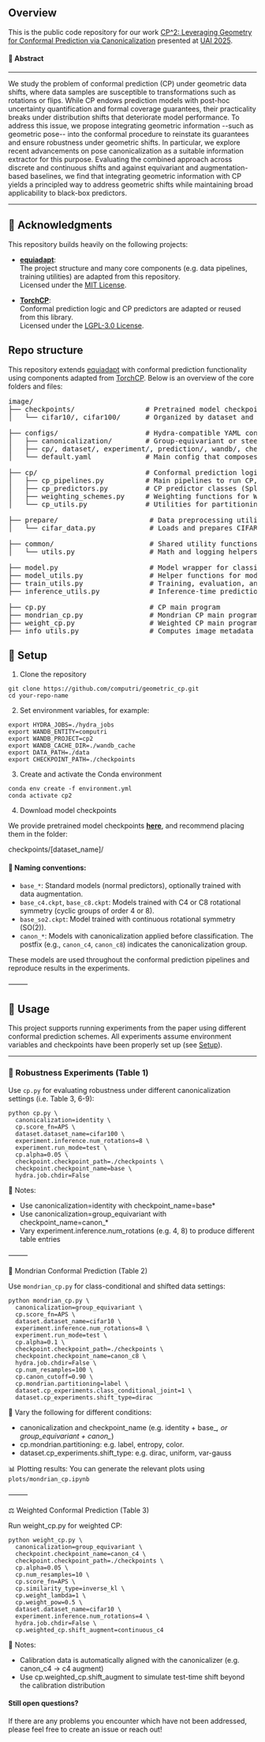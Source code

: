 ## Overview

This is the public code repository for our work
[CP^2: Leveraging Geometry for Conformal Prediction via Canonicalization](https://www.arxiv.org/abs/2506.16189) presented at [UAI 2025](https://www.auai.org/uai2025/).


#### 📝 Abstract 
---

We study the problem of conformal prediction (CP) under geometric data shifts, where data samples are susceptible to transformations such as rotations or flips. While CP endows prediction models with post-hoc uncertainty quantification and formal coverage guarantees, their practicality breaks under distribution shifts that deteriorate model performance. To address this issue, we propose integrating geometric information --such as geometric pose-- into the conformal procedure to reinstate its guarantees and ensure robustness under geometric shifts. In particular, we explore recent advancements on pose canonicalization as a suitable information extractor for this purpose. Evaluating the combined approach across discrete and continuous shifts and against equivariant and augmentation-based baselines, we find that integrating geometric information with CP yields a principled way to address geometric shifts while maintaining broad applicability to black-box predictors.

---

## 📌 Acknowledgments

This repository builds heavily on the following projects:

- [**equiadapt**](https://github.com/arnab39/equiadapt):  
  The project structure and many core components (e.g. data pipelines, training utilities) are adapted from this repository.  
  Licensed under the [MIT License](https://github.com/arnab39/equiadapt/blob/main/LICENSE).

- [**TorchCP**](https://github.com/ml-stat-sustech/torchcp):  
  Conformal prediction logic and CP predictors are adapted or reused from this library.  
  Licensed under the [LGPL-3.0 License](https://www.gnu.org/licenses/lgpl-3.0.html).


## Repo structure
This repository extends [equiadapt](https://github.com/arnab39/equiadapt/tree/main) with conformal prediction functionality using components adapted from [TorchCP](https://github.com/ml-stat-Sustech/TorchCP). Below is an overview of the core folders and files:

<pre>
image/
├── checkpoints/                 # Pretrained model checkpoints for CIFAR-10 and CIFAR-100
│   └── cifar10/, cifar100/      # Organized by dataset and symmetry group (e.g. base, canon_c8, so2)

├── configs/                     # Hydra-compatible YAML configuration files
│   ├── canonicalization/        # Group-equivariant or steerable settings
│   ├── cp/, dataset/, experiment/, prediction/, wandb/, checkpoint/
│   └── default.yaml             # Main config that composes all others

├── cp/                          # Conformal prediction logic
│   ├── cp_pipelines.py          # Main pipelines to run CP, MCP and WCP trials
│   ├── cp_predictors.py         # CP predictor classes (Split CP, Weighted CP, Mondrian CP)
│   ├── weighting_schemes.py     # Weighting functions for WCP
│   └── cp_utils.py              # Utilities for partitioning and binning

├── prepare/                      # Data preprocessing utilities
│   └── cifar_data.py             # Loads and prepares CIFAR datasets

├── common/                       # Shared utility functions
│   └── utils.py                  # Math and logging helpers

├── model.py                      # Model wrapper for classification
├── model_utils.py                # Helper functions for model construction
├── train_utils.py                # Training, evaluation, and model loading routines
├── inference_utils.py            # Inference-time prediction logic

├── cp.py                         # CP main program
├── mondrian_cp.py                # Mondrian CP main program
├── weight_cp.py                  # Weighted CP main program
├── info_utils.py                 # Computes image metadata (entropy, color, label)
</pre>

## 🔧 Setup

1. Clone the repository
```
git clone https://github.com/computri/geometric_cp.git
cd your-repo-name
```

2. Set environment variables, for example: 

```
export HYDRA_JOBS=./hydra_jobs
export WANDB_ENTITY=computri
export WANDB_PROJECT=cp2
export WANDB_CACHE_DIR=./wandb_cache
export DATA_PATH=./data
export CHECKPOINT_PATH=./checkpoints
```

3. Create and activate the Conda environment

```
conda env create -f environment.yml
conda activate cp2
```

4. Download model checkpoints

We provide pretrained model checkpoints [**here**](https://drive.google.com/drive/folders/16bgg6Z4KoMpgQ1Jwz-huYb3tHZm08CRf?usp=sharing), and recommend placing them in the folder:

checkpoints/[dataset_name]/

#### 📄 Naming conventions:
- `base_*`: Standard models (normal predictors), optionally trained with data augmentation.
- `base_c4.ckpt`, `base_c8.ckpt`: Models trained with C4 or C8 rotational symmetry (cyclic groups of order 4 or 8).
- `base_so2.ckpt`: Model trained with continuous rotational symmetry (SO(2)).
- `canon_*`: Models with canonicalization applied before classification. The postfix (e.g., `canon_c4`, `canon_c8`) indicates the canonicalization group.

These models are used throughout the conformal prediction pipelines and reproduce results in the experiments.

⸻


## 🚀 Usage

This project supports running experiments from the paper using different conformal prediction schemes. All experiments assume environment variables and checkpoints have been properly set up (see [Setup](#-setup)).

---

### 🔁 Robustness Experiments (Table 1)

Use `cp.py` for evaluating robustness under different canonicalization settings (i.e. Table 3, 6-9):

```
python cp.py \
  canonicalization=identity \
  cp.score_fn=APS \
  dataset.dataset_name=cifar100 \
  experiment.inference.num_rotations=8 \
  experiment.run_mode=test \
  cp.alpha=0.05 \
  checkpoint.checkpoint_path=./checkpoints \
  checkpoint.checkpoint_name=base \
  hydra.job.chdir=False
```

📌 Notes:
-	Use canonicalization=identity with checkpoint_name=base*
-	Use canonicalization=group_equivariant with checkpoint_name=canon_*
-	Vary experiment.inference.num_rotations (e.g. 4, 8) to produce different table entries

⸻

🧩 Mondrian Conformal Prediction (Table 2)

Use `mondrian_cp.py` for class-conditional and shifted data settings:

```
python mondrian_cp.py \
  canonicalization=group_equivariant \
  cp.score_fn=APS \
  dataset.dataset_name=cifar10 \
  experiment.inference.num_rotations=8 \
  experiment.run_mode=test \
  cp.alpha=0.1 \
  checkpoint.checkpoint_path=./checkpoints \
  checkpoint.checkpoint_name=canon_c8 \
  hydra.job.chdir=False \
  cp.num_resamples=100 \
  cp.canon_cutoff=0.90 \
  cp.mondrian.partitioning=label \
  dataset.cp_experiments.class_conditional_joint=1 \
  dataset.cp_experiments.shift_type=dirac
```

📌 Vary the following for different conditions:
-	canonicalization and checkpoint_name (e.g. identity + base_*, or group_equivariant + canon_*)
-	cp.mondrian.partitioning: e.g. label, entropy, color.
-	dataset.cp_experiments.shift_type: e.g. dirac, uniform, var-gauss

📊 Plotting results:
You can generate the relevant plots using `plots/mondrian_cp.ipynb`


⸻

⚖️ Weighted Conformal Prediction (Table 3)

Run weight_cp.py for weighted CP:

```
python weight_cp.py \
  canonicalization=group_equivariant \
  checkpoint.checkpoint_name=canon_c4 \
  checkpoint.checkpoint_path=./checkpoints \
  cp.alpha=0.05 \
  cp.num_resamples=10 \
  cp.score_fn=APS \
  cp.similarity_type=inverse_kl \
  cp.weight_lambda=1 \
  cp.weight_pow=0.5 \
  dataset.dataset_name=cifar10 \
  experiment.inference.num_rotations=4 \
  hydra.job.chdir=False \
  cp.weighted_cp.shift_augment=continuous_c4
```

📌 Notes:
-	Calibration data is automatically aligned with the canonicalizer (e.g. canon_c4 → c4 augment)
-	Use cp.weighted_cp.shift_augment to simulate test-time shift beyond the calibration distribution


#### Still open questions?

If there are any problems you encounter which have not been addressed, please feel free to create an issue or reach out! 
